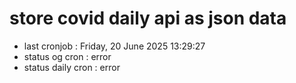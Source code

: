 # store covid daily api as json data

- last cronjob : Friday, 20 June 2025 13:29:27
- status og cron : error
- status daily cron : error
      
      